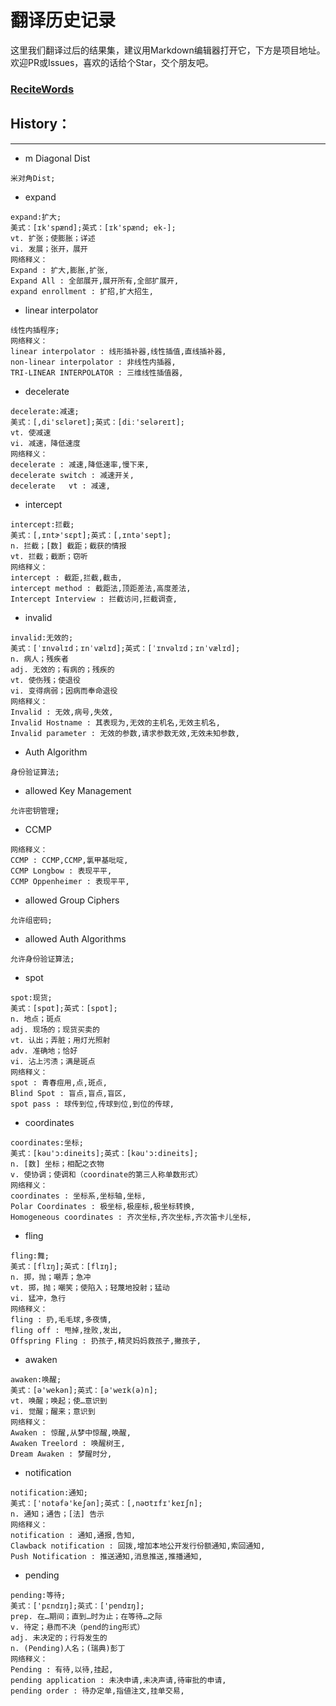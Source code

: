# 翻译历史记录 
这里我们翻译过后的结果集，建议用Markdown编辑器打开它，下方是项目地址。欢迎PR或Issues，喜欢的话给个Star，交个朋友吧。
### [ReciteWords](https://github.com/BolexLiu/ReciteWords)

## History：

---

- m Diagonal Dist
```
米对角Dist;
```
- expand
```
expand:扩大;
美式：[ɪk'spænd];英式：[ɪk'spænd; ek-];
vt. 扩张；使膨胀；详述
vi. 发展；张开，展开
网络释义：
Expand : 扩大,膨胀,扩张,
Expand All : 全部展开,展开所有,全部扩展开,
expand enrollment : 扩招,扩大招生,
```
- linear interpolator
```
线性内插程序;
网络释义：
linear interpolator : 线形插补器,线性插值,直线插补器,
non-linear interpolator : 非线性内插器,
TRI-LINEAR INTERPOLATOR : 三维线性插值器,
```
- decelerate
```
decelerate:减速;
美式：[,di'sɛləret];英式：[diː'seləreɪt];
vt. 使减速
vi. 减速，降低速度
网络释义：
decelerate : 减速,降低速率,慢下来,
decelerate switch : 减速开关,
decelerate   vt : 减速,
```
- intercept
```
intercept:拦截;
美式：[,ɪntɚ'sɛpt];英式：[,ɪntə'sept];
n. 拦截；[数] 截距；截获的情报
vt. 拦截；截断；窃听
网络释义：
intercept : 截距,拦截,截击,
intercept method : 截距法,顶距差法,高度差法,
Intercept Interview : 拦截访问,拦截调查,
```
- invalid
```
invalid:无效的;
美式：[ˈɪnvəlɪd；ɪnˈvælɪd];英式：[ˈɪnvəlɪd；ɪnˈvælɪd];
n. 病人；残疾者
adj. 无效的；有病的；残疾的
vt. 使伤残；使退役
vi. 变得病弱；因病而奉命退役
网络释义：
Invalid : 无效,病号,失效,
Invalid Hostname : 其表现为,无效的主机名,无效主机名,
Invalid parameter : 无效的参数,请求参数无效,无效未知参数,
```
- Auth Algorithm
```
身份验证算法;
```
- allowed Key Management
```
允许密钥管理;
```
- CCMP
```
网络释义：
CCMP : CCMP,CCMP,氯甲基吡啶,
CCMP Longbow : 表现平平,
CCMP Oppenheimer : 表现平平,
```
- allowed Group Ciphers
```
允许组密码;
```
- allowed Auth Algorithms
```
允许身份验证算法;
```
- spot
```
spot:现货;
美式：[spɑt];英式：[spɒt];
n. 地点；斑点
adj. 现场的；现货买卖的
vt. 认出；弄脏；用灯光照射
adv. 准确地；恰好
vi. 沾上污渍；满是斑点
网络释义：
spot : 青春痘用,点,斑点,
Blind Spot : 盲点,盲点,盲区,
spot pass : 球传到位,传球到位,到位的传球,
```
- coordinates
```
coordinates:坐标;
美式：[kəu'ɔ:dineits];英式：[kəu'ɔ:dineits];
n. [数] 坐标；相配之衣物
v. 使协调；使调和（coordinate的第三人称单数形式）
网络释义：
coordinates : 坐标系,坐标轴,坐标,
Polar Coordinates : 极坐标,极座标,极坐标转换,
Homogeneous coordinates : 齐次坐标,齐次坐标,齐次笛卡儿坐标,
```
- fling
```
fling:舞;
美式：[flɪŋ];英式：[flɪŋ];
n. 掷，抛；嘲弄；急冲
vt. 掷，抛；嘲笑；使陷入；轻蔑地投射；猛动
vi. 猛冲，急行
网络释义：
fling : 扔,毛毛球,多夜情,
fling off : 甩掉,挫败,发出,
Offspring Fling : 扔孩子,精灵妈妈救孩子,撇孩子,
```
- awaken
```
awaken:唤醒;
美式：[ə'wekən];英式：[ə'weɪk(ə)n];
vt. 唤醒；唤起；使…意识到
vi. 觉醒；醒来；意识到
网络释义：
Awaken : 惊醒,从梦中惊醒,唤醒,
Awaken Treelord : 唤醒树王,
Dream Awaken : 梦醒时分,
```
- notification
```
notification:通知;
美式：['notəfə'keʃən];英式：[,nəʊtɪfɪ'keɪʃn];
n. 通知；通告；[法] 告示
网络释义：
notification : 通知,通报,告知,
Clawback notification : 回拨,增加本地公开发行份额通知,索回通知,
Push Notification : 推送通知,消息推送,推播通知,
```
- pending
```
pending:等待;
美式：['pɛndɪŋ];英式：['pendɪŋ];
prep. 在…期间；直到…时为止；在等待…之际
v. 待定；悬而不决（pend的ing形式）
adj. 未决定的；行将发生的
n. (Pending)人名；(瑞典)彭丁
网络释义：
Pending : 有待,以待,挂起,
pending application : 未决申请,未决声请,待审批的申请,
pending order : 待办定单,指値注文,挂单交易,
```
